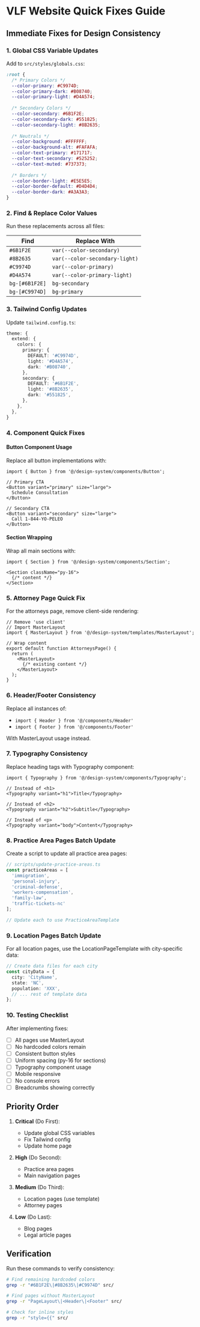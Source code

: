 # VLF Website Quick Fixes Guide

## Immediate Fixes for Design Consistency

### 1. Global CSS Variable Updates
Add to `src/styles/globals.css`:

```css
:root {
  /* Primary Colors */
  --color-primary: #C9974D;
  --color-primary-dark: #B08740;
  --color-primary-light: #D4A574;
  
  /* Secondary Colors */
  --color-secondary: #6B1F2E;
  --color-secondary-dark: #551825;
  --color-secondary-light: #8B2635;
  
  /* Neutrals */
  --color-background: #FFFFFF;
  --color-background-alt: #FAFAFA;
  --color-text-primary: #171717;
  --color-text-secondary: #525252;
  --color-text-muted: #737373;
  
  /* Borders */
  --color-border-light: #E5E5E5;
  --color-border-default: #D4D4D4;
  --color-border-dark: #A3A3A3;
}
```

### 2. Find & Replace Color Values

Run these replacements across all files:

| Find | Replace With |
|------|--------------|
| `#6B1F2E` | `var(--color-secondary)` |
| `#8B2635` | `var(--color-secondary-light)` |
| `#C9974D` | `var(--color-primary)` |
| `#D4A574` | `var(--color-primary-light)` |
| `bg-[#6B1F2E]` | `bg-secondary` |
| `bg-[#C9974D]` | `bg-primary` |

### 3. Tailwind Config Updates

Update `tailwind.config.ts`:

```typescript
theme: {
  extend: {
    colors: {
      primary: {
        DEFAULT: '#C9974D',
        light: '#D4A574',
        dark: '#B08740',
      },
      secondary: {
        DEFAULT: '#6B1F2E',
        light: '#8B2635',
        dark: '#551825',
      },
    },
  },
}
```

### 4. Component Quick Fixes

#### Button Component Usage
Replace all button implementations with:
```tsx
import { Button } from '@/design-system/components/Button';

// Primary CTA
<Button variant="primary" size="large">
  Schedule Consultation
</Button>

// Secondary CTA
<Button variant="secondary" size="large">
  Call 1-844-YO-PELEO
</Button>
```

#### Section Wrapping
Wrap all main sections with:
```tsx
import { Section } from '@/design-system/components/Section';

<Section className="py-16">
  {/* content */}
</Section>
```

### 5. Attorney Page Quick Fix

For the attorneys page, remove client-side rendering:

```tsx
// Remove 'use client'
// Import MasterLayout
import { MasterLayout } from '@/design-system/templates/MasterLayout';

// Wrap content
export default function AttorneysPage() {
  return (
    <MasterLayout>
      {/* existing content */}
    </MasterLayout>
  );
}
```

### 6. Header/Footer Consistency

Replace all instances of:
- `import { Header } from '@/components/Header'`
- `import { Footer } from '@/components/Footer'`

With MasterLayout usage instead.

### 7. Typography Consistency

Replace heading tags with Typography component:
```tsx
import { Typography } from '@/design-system/components/Typography';

// Instead of <h1>
<Typography variant="h1">Title</Typography>

// Instead of <h2>
<Typography variant="h2">Subtitle</Typography>

// Instead of <p>
<Typography variant="body">Content</Typography>
```

### 8. Practice Area Pages Batch Update

Create a script to update all practice area pages:

```typescript
// scripts/update-practice-areas.ts
const practiceAreas = [
  'immigration',
  'personal-injury',
  'criminal-defense',
  'workers-compensation',
  'family-law',
  'traffic-tickets-nc'
];

// Update each to use PracticeAreaTemplate
```

### 9. Location Pages Batch Update

For all location pages, use the LocationPageTemplate with city-specific data:

```typescript
// Create data files for each city
const cityData = {
  city: 'CityName',
  state: 'NC',
  population: 'XXX',
  // ... rest of template data
};
```

### 10. Testing Checklist

After implementing fixes:
- [ ] All pages use MasterLayout
- [ ] No hardcoded colors remain
- [ ] Consistent button styles
- [ ] Uniform spacing (py-16 for sections)
- [ ] Typography component usage
- [ ] Mobile responsive
- [ ] No console errors
- [ ] Breadcrumbs showing correctly

## Priority Order

1. **Critical** (Do First):
   - Update global CSS variables
   - Fix Tailwind config
   - Update home page

2. **High** (Do Second):
   - Practice area pages
   - Main navigation pages

3. **Medium** (Do Third):
   - Location pages (use template)
   - Attorney pages

4. **Low** (Do Last):
   - Blog pages
   - Legal article pages

## Verification

Run these commands to verify consistency:
```bash
# Find remaining hardcoded colors
grep -r "#6B1F2E\|#8B2635\|#C9974D" src/

# Find pages without MasterLayout
grep -r "PageLayout\|<Header\|<Footer" src/

# Check for inline styles
grep -r "style={{" src/
```